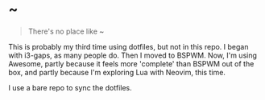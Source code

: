 # ~

> There's no place like ~

This is probably my third time using dotfiles, but not in this repo. I began
with i3-gaps, as many people do. Then I moved to BSPWM. Now, I'm using Awesome,
partly because it feels more 'complete' than BSPWM out of the box, and partly
because I'm exploring Lua with Neovim, this time. 

I use a bare repo to sync the dotfiles.
